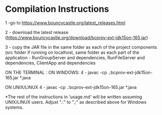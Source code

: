 # Compilation Instructions
1 -go to https://www.bouncycastle.org/latest_releases.html

2 - download the latest release (https://www.bouncycastle.org/download/bcprov-ext-jdk15on-165.jar)

3 - copy the JAR file in the same folder as each of the project components (src folder if running on localhost, same folder as each part of the application - RunGroupServer and dependencies, RunFileServer and dependencies, ClientApp and dependencies 

ON THE TERMINAL :
ON WINDOWS:
4 - javac -cp .;bcprov-ext-jdk15on-165.jar *.java


ON UNIX/LINUX
4 - javac -cp .:bcprov-ext-jdk15on-165.jar *.java

*The rest of the instructions in 'usage.md' will be written assuming  UNIX/LINUX users. Adjust ".:" to ".;" as described above for Windows systems.

